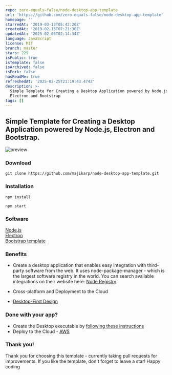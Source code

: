 ```yaml
---
repo: zero-equals-false/node-desktop-app-template
url: 'https://github.com/zero-equals-false/node-desktop-app-template'
homepage: ''
starredAt: '2019-03-13T05:42:20Z'
createdAt: '2019-02-15T07:21:30Z'
updatedAt: '2025-02-05T02:14:34Z'
language: JavaScript
license: MIT
branch: master
stars: 229
isPublic: true
isTemplate: false
isArchived: false
isFork: false
hasReadMe: true
refreshedAt: '2025-02-25T21:19:43.474Z'
description: >-
  Simple Template for Creating a Desktop Application powered by Node.js,
  Electron and Bootstrap
tags: []
---
```


<h2>Simple Template for Creating a Desktop Application powered by Node.js, Electron and Bootstrap.</h2>

![preview](https://github.com/majikarp/node-desktop-app-template/blob/master/preview.JPG)

<h3>Download</h3>

```
git clone https://github.com/majikarp/node-desktop-app-template.git
```

<h3>Installation</h3>

```
npm install
```

```
npm start
```

<h3>Software</h3>

[Node.js](https://nodejs.org/en/)<br>
[Electron](https://electronjs.org/)<br>
[Bootstrap template](https://github.com/BlackrockDigital/startbootstrap-bare/)<br>

<h3>Benefits</h3>

- Create a desktop application that enables easy integration with third-party software from the web.
It uses node-package-manager - which is the largest software registry in the world.
You can search available integrations on their website here:
[Node Registry](https://www.npmjs.com/)

- Cross-platform and Deployment to the Cloud

- [Desktop-First Design](https://designmodo.com/desktop-first-design-responsive/)

<h3>Done with your app?</h3>

- Create the Desktop executable by [following these instructions](https://electronjs.org/docs/tutorial/application-distribution/)
- Deploy to the Cloud - [AWS](https://aws.amazon.com/getting-started/projects/deploy-nodejs-web-app/)

<h3>Thank you!</h3>

Thank you for choosing this template - currently taking pull requests for improvements. If you like the template, don't forget to leave a star! Happy coding
